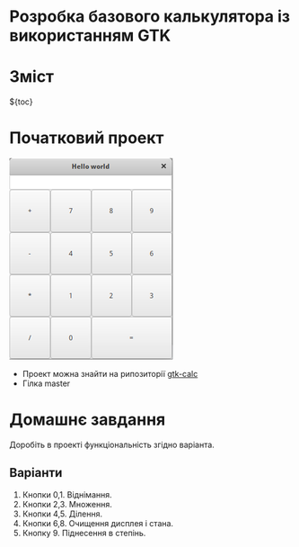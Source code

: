 # Розробка базового калькулятора із використанням GTK

# Зміст

${toc}

# Початковий проект

![](../resources/img/calc/img-1.png)

- Проект можна знайти на рипозиторії [gtk-calc](https://github.com/endlesskwazar/gtk-calc)
- Гілка master

# Домашнє завдання

Доробіть в проекті функціональність згідно варіанта.

## Варіанти

1. Кнопки 0,1. Віднімання.
2. Кнопки 2,3. Множення.
3. Кнопки 4,5. Ділення.
4. Кнопки 6,8. Очищення дисплея і стана.
5. Кнопку 9. Піднесення в степінь.